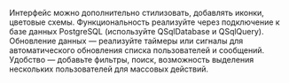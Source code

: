 Интерфейс можно дополнительно стилизовать, добавлять иконки, цветовые схемы.
Функциональность реализуйте через подключение к базе данных PostgreSQL (используйте QSqlDatabase и QSqlQuery).
Обновление данных — реализуйте таймеры или сигналы для автоматического обновления списка пользователей и сообщений.
Удобство — добавьте фильтры, поиск, возможность выделения нескольких пользователей для массовых действий.
